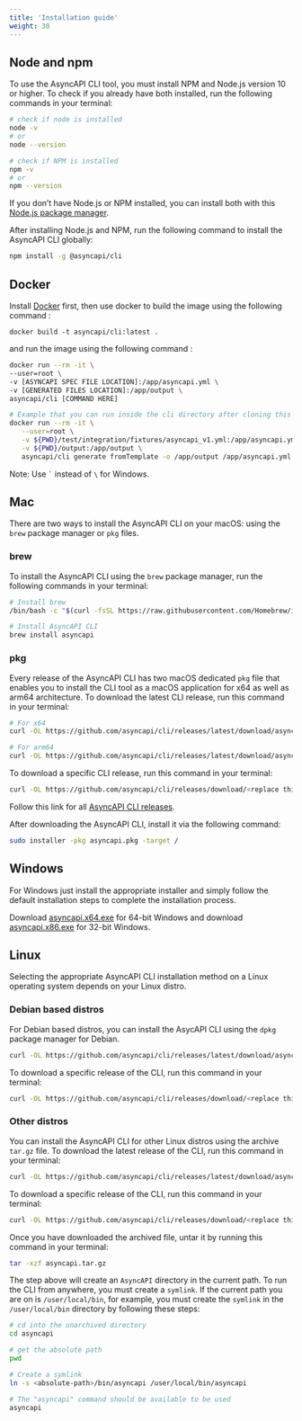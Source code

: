 ```yaml
---
title: 'Installation guide'
weight: 30
---
```


## Node and npm

To use the AsyncAPI CLI tool, you must install NPM and Node.js version 10 or higher. To check if you already have both installed, run the following commands in your terminal:

```sh
# check if node is installed
node -v
# or
node --version

# check if NPM is installed
npm -v
# or
npm --version
```

If you don’t have Node.js or NPM installed, you can install both with this [Node.js package manager](https://nodejs.org/en/download/package-manager/).

After installing Node.js and NPM, run the following command to install the AsyncAPI CLI globally:
```sh
npm install -g @asyncapi/cli
```
## Docker

Install [Docker](https://docs.docker.com/get-docker/) first, then use docker to build the image using the following command :
``` 
docker build -t asyncapi/cli:latest . 
``` 
and run the image using the following command :

```bash
docker run --rm -it \
--user=root \
-v [ASYNCAPI SPEC FILE LOCATION]:/app/asyncapi.yml \
-v [GENERATED FILES LOCATION]:/app/output \
asyncapi/cli [COMMAND HERE]

# Example that you can run inside the cli directory after cloning this repository. First, you specify the mount in the location of your AsyncAPI specification file and then you mount it in the directory where the generation result should be saved.
docker run --rm -it \
   --user=root \
   -v ${PWD}/test/integration/fixtures/asyncapi_v1.yml:/app/asyncapi.yml \
   -v ${PWD}/output:/app/output \
   asyncapi/cli generate fromTemplate -o /app/output /app/asyncapi.yml @asyncapi/html-template --force-write
```
Note: Use ``` ` ``` instead of `\` for Windows.


## Mac
There are two ways to install the AsyncAPI CLI on your macOS: using the `brew` package manager or `pkg` files.

### brew

To install the AsyncAPI CLI using the `brew` package manager, run the following commands in your terminal:
```sh
# Install brew
/bin/bash -c "$(curl -fsSL https://raw.githubusercontent.com/Homebrew/install/HEAD/install.sh)"

# Install AsyncAPI CLI
brew install asyncapi
```

### pkg

Every release of the AsyncAPI CLI has two macOS dedicated `pkg` file that enables you to install the CLI tool as a macOS application for x64 as well as arm64 architecture.
To download the latest CLI release, run this command in your terminal:
```sh
# For x64
curl -OL https://github.com/asyncapi/cli/releases/latest/download/asyncapi.x64.pkg

# For arm64
curl -OL https://github.com/asyncapi/cli/releases/latest/download/asyncapi.arm64.pkg
```

To download a specific CLI release, run this command in your terminal:
```sh
curl -OL https://github.com/asyncapi/cli/releases/download/<replace this with the specific CLI version e.g v0.13.0>/asyncapi.pkg
```

<Remember>
Follow this link for all <a href="https://github.com/asyncapi/cli/releases">AsyncAPI CLI releases</a>.
</Remember>

After downloading the AsyncAPI CLI, install it via the following command:

```sh
sudo installer -pkg asyncapi.pkg -target /
```

## Windows 
For Windows just install the appropriate installer and simply follow the default installation steps to complete the installation process.

Download [asyncapi.x64.exe](https://github.com/asyncapi/cli/releases/latest/download/asyncapi.x64.exe) for 64-bit Windows and download [asyncapi.x86.exe](https://github.com/asyncapi/cli/releases/latest/download/asyncapi.x86.exe) for 32-bit Windows.

## Linux
Selecting the appropriate AsyncAPI CLI installation method on a Linux operating system depends on your Linux distro.

### Debian based distros

For Debian based distros, you can install the AsycAPI CLI using the `dpkg` package manager for Debian.
```sh
curl -OL https://github.com/asyncapi/cli/releases/latest/download/asyncapi.deb
```

To download a specific release of the CLI, run this command in your terminal:
```sh
curl -OL https://github.com/asyncapi/cli/releases/download/<replace this with the specific CLI version e.g v0.13.0>/asyncapi.deb
```

### Other distros
You can install the AsyncAPI CLI for other Linux distros using the archive `tar.gz` file. To download the latest release of the CLI, run this command in your terminal:
```sh
curl -OL https://github.com/asyncapi/cli/releases/latest/download/asyncapi.tar.gz
```

To download a specific release of the CLI, run this command in your terminal:
```sh
curl -OL https://github.com/asyncapi/cli/releases/download/<replace this with the specific CLI version e.g v0.13.0>/asyncapi.tar.gz
```

Once you have downloaded the archived file, untar it by running this command in your terminal:
```sh
tar -xzf asyncapi.tar.gz
```

The step above will create an `AsyncAPI` directory in the current path. To run the CLI from anywhere, you must create a `symlink`. If the current path you are on is `/user/local/bin`, for example, you must create the `symlink` in the `/user/local/bin` directory by following these steps:
```sh
# cd into the unarchived directory
cd asyncapi

# get the absolute path
pwd

# Create a symlink
ln -s <absolute-path>/bin/asyncapi /user/local/bin/asyncapi

# The "asyncapi" command should be available to be used
asyncapi
```
